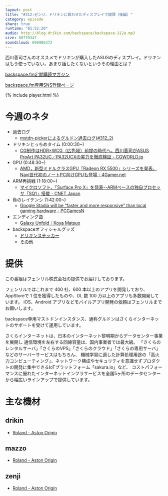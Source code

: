 ```yaml
---
layout: post
title: "#312:ゼンジ、ドリキンに買わせたディスプレイで謝罪（後編）"
category: episode
share: true
runtime: "01:52:20"
audio: http://blog.drikin.com/backspace/backspace-312a.mp3
size: 80770347
soundcloud: 696986372
---
```


西川善司さんのオススメでドリキンが購入したASUSのディスプレイ。ドリキンはもう使っていない。あまり話したくないというその理由とは？

[backspace.fm定期購読マガジン](https://note.mu/drikin/m/m55ec296b7655)

[backspace.fm専用SNS登録ページ](https://mstdn.guru/invite/3WVHpSMr)

{% include player.html %}


# 今週のネタ
* 過去ログ
  * [mstdn-pickerによるグルドン過去ログ(#312_2)](https://rbtnn.github.io/mstdn-picker/?instance=mstdn.guru&since_id=102947900487963962&max_id=102948355709459560)
* ドリキンとっちめタイム (0:00:30~)
  * [CG制作はHDR×WCG（広色域）前提の時代へ。西川善司がASUS ProArt PA32UC／PA32UCXの実力を徹底検証 - CGWORLD.jp](https://cgworld.jp/feature/201910-asus-pa32uc.html)
* GPU (0:48:30~)
  * [AMD，新型ミドルクラスGPU「Radeon RX 5500」シリーズを発表。Navi世代初のノートPC向けGPUも登場 - 4Gamer.net](https://www.4gamer.net/games/337/G033715/20191004018/)
* ARM再挑戦 (1:18:00~)
  * [マイクロソフト、「Surface Pro X」を発表--ARMベースの独自プロセッサ「SQ1」搭載 - CNET Japan](https://japan.cnet.com/article/35143451/)
* 負のレイテンシ (1:42:00~)
  * [Google Stadia will be “faster and more responsive” than local gaming hardware - PCGamesN](https://www.pcgamesn.com/stadia/negative-latency-prediction)
* エンディング曲
  * [Galaxy Unfold｜Koya Matsuo](https://note.mu/mazzo/n/n4dcaadea8da9)
* backspaceオフィシャルグッズ
  * [ドリキンステッカー](https://backspace.thebase.in/)
  * [その他](https://www.zazzle.co.jp/s/backspace+%E3%82%AE%E3%83%95%E3%83%88)

# 提供

この番組はフェンリル株式会社の提供でお届けしております。

フェンリルではこれまで 400 社、600 本以上のアプリを開発しており、AppStoreで 1 位を獲得したものや、DL 数 100 万以上のアプリも多数開発しています。
iOS、Android アプリなどモバイルアプリ開発の依頼はフェンリルまでお願いします。

backspace専用マストドンインスタンス、通称グルドンはさくらインターネットのサポートを受けて運用しています。

さくらインターネットは、日本のインターネット黎明期からデータセンター事業を展開し
通信環境を左右する回線容量は、国内事業者では最大級。
「さくらのレンタルサーバ」「さくらのVPS」「さくらのクラウド」「さくらの専用サーバ」などのサーバーサービスはもちろん、
機械学習に適した計算処理用途の「高火力コンピューティング」、ネットワーク構成やセキュリティを意識せずプロダクトの開発に集中できるIoTプラットフォーム「sakura.io」など、
コストパフォーマンスに優れたインターネットインフラサービスを全国5ヶ所のデータセンターから幅広いラインアップで提供しています。

# 主な機材

## drikin
* [Roland - Aston Origin](http://amzn.asia/1OwAZ0w)

## mazzo
* [Roland - Aston Origin](http://amzn.asia/1OwAZ0w)

## zenji
* [Roland - Aston Origin](http://amzn.asia/1OwAZ0w)

